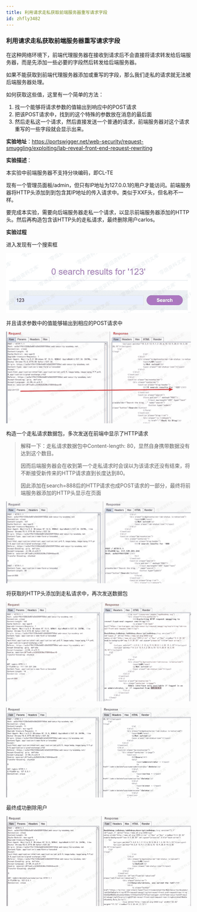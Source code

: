 ```yaml
---
title: 利用请求走私获取前端服务器重写请求字段
id: zhfly3482
---
```


### 利用请求走私获取前端服务器重写请求字段

在这种网络环境下，前端代理服务器在接收到请求后不会直接将请求转发给后端服务器，而是先添加一些必要的字段然后转发给后端服务器。

如果不能获取到前端代理服务器添加或重写的字段，那么我们走私的请求就无法被后端服务器处理。

如何获取这些值，这里有一个简单的方法：

1.  找一个能够将请求参数的值输出到响应中的POST请求
2.  把该POST请求中，找到的这个特殊的参数放在消息的最后面
3.  然后走私这一个请求，然后直接发送一个普通的请求，前端服务器对这个请求重写的一些字段就会显示出来。

**实验地址**：https://portswigger.net/web-security/request-smuggling/exploiting/lab-reveal-front-end-request-rewriting

**实验描述**：

本实验中前端服务器不支持分块编码，即CL-TE

现有一个管理员面板/admin，但只有IP地址为127.0.0.1的用户才能访问。前端服务器将HTTP头添加到到包含其IP地址的传入请求中。类似于XXF头，但名称不一样。

要完成本实验，需要向后端服务器走私一个请求，以显示前端服务器添加的HTTP头。然后再构造包含该HTTP头的走私请求，最终删除用户carlos。

**实验过程**

进入发现有一个搜索框

![image](../img/d330ea34da3820dc1bac25a5cc712ca8.png)

并且请求参数中的值能够输出到相应的POST请求中

![image](../img/6069bddb9c094e3754bb5683e9602b20.png)

构造一个走私请求数据包，多次发送在前端中显示了HTTP请求

> 解释一下：走私请求数据包中Content-length: 80，显然自身携带数据没有达到这个数目。
> 
> 因而后端服务器会在收到第一个走私请求时会误以为该请求还没有结束，将不断接受新传来的HTTP请求直到长度达到80。
> 
> 因此添加在search=888后的HTTP请求也成POST请求的一部分，最终将前端服务器添加的HTTP头显示在页面

![image](../img/f344b6df06f99e302935878966dab153.png)

将获取的HTTP头添加到走私请求中，再次发送数据包

![image](../img/529af9ce079a6c4cbf7b75ee00bbfdee.png)

![image](../img/bd89e6d03191d7324e85dfcb2278ba7f.png)

最终成功删除用户

![image](../img/9245149e9249fa44e3a36bac62270fdf.png)